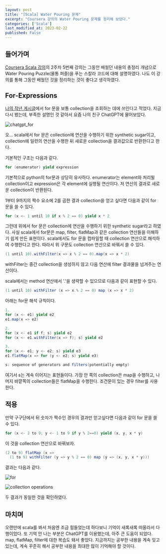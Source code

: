 ```yaml
---
layout: post
title: "[Scala] Water Pouring 문제"
excerpt: "Coursera 강의의 Water Pouring 문제를 정리해 보았다."
categories: ['Scala']
last_modified_at: 2023-02-22
published: False
---
```


## 들어가며

[Coursera Scala 강의](https://www.coursera.org/learn/scala2-functional-program-design)의 2주차 5번째 강의는 그동안 배웠던 내용의 총정리 개념으로 Water Pouring Puzzle(물통 퍼즐)을 푸는 스칼라 코드에 대해 설명하였다. 나도 이 강의를 통해 그동안 배웠던 것을 정리하는 것이 좋다고 생각하였다.

## For-Expressions

[나의 작년 게시글](https://sparkafka.github.io/de-note/9-scala-times-table/)에서 for 문을 보통 collection을 조회하는 데에 쓰인다고 적었다. 지금 다시 봤는데, 부족한 설명인 것 같아서 요즘 나의 친구 ChatGPT에 물어보았다.

![chatgpt_for](/de-note/assets/images/17th/scala-for-chatgpt.png)

오... scala에서 for 문은 collection에 연산을 수행하기 위한 synthetic sugar이고, collection에 일련의 연산을 수행한 뒤 새로운 collection을 결과값으로 반환한다고 한다.   

기본적인 구조는 다음과 같다.

```scala
for (enumerator) yield expression
```

기본적으로 python의 for문과 상당히 유사하다. enumerator는 element와 처리될 collection이고 expression은 각 element에 실행될 연산이다. 저 연산의 결과로 새로운 collection이 반환된다.   

1부터 9까지의 짝수 요소에 2를 곱한 결과 collection을 얻고 싶다면 다음과 같이 for 문을 쓸 수 있다.

```scala
for (x <- 1 until 10 if x % 2 == 0) yield x * 2
```

그런데 위에서 for 문은 collection에 연산을 수행하기 위한 synthetic sugar라고 하였다. 사실 scala에서 for문은 map, filter, flatMap과 같은 collection 연산들을 이해하기 쉽게 만든 표현이다. scala에서도 for 문을 컴파일할 때 collection 연산으로 해석하여 수행한다고 한다. 따라서 위 구문도 collection 연산으로 바꿔서 쓸 수 있다.

```scala
(1 until 10).withFilter(x => x % 2 == 0).map(x => x * 2)
```

withFilter는 중간 collection을 생성하지 않고 다음 연산에 filter 결과물을 넘겨주는 연산이다.   

scala에서는 method 연산에서 '.'을 생략할 수 있으므로 다음과 같이 표현할 수 있다.

```scala
(1 until 10) withFilter (x => x % 2 == 0) map (x => x * 2)
```

아래는 for문 해석 규칙이다.

```scala
1.
for (x <- e1) yield e2
e1.map(x => e2)

2.
for (x <- e1 if f; s) yield e2
for (x <- e1.withFilter(x => f); s) yield e2

3.
for (x <- e1; y <- e2; s) yield e3
e1.flatMap(x => for (y <- e2; s) yield e3)

s: sequence of generators and filters(potentially empty)
```

여기서 s는 계속 이어지는 표현들이다. 가장 안 쪽의 collection은 map을 수행하고, 나머지 바깥쪽의 collection들은 flatMap을 수행한다. 조건문이 있는 경우 filter를 사용한다.

## 적용

만약 구구단에서 뒤 숫자가 짝수인 경우의 결과만 얻고싶다면 다음과 같이 for 문을 쓸 수 있다.

```scala
for (x <- 2 to 9; y <- 1 to 9 if y % 2==0) yield (x, y, x * y)
```

이 것을 collection 연산으로 바꿔보자.

```scala
(2 to 9) flatMap (x => 
  (1 to 9) withFilter (y => y % 2 == 0) map (y => (x, y, x * y)))
```

결과는 다음과 같다.

![for](/de-note/assets/images/17th/scala-for-ex1.png)

![collection operations](/de-note/assets/images/17th/scala-for-to-map.png)

두 결과가 동일한 것을 확인하였다.

## 마치며

오랜만에 scala를 봐서 처음엔 조금 힘들었는데 하다보니 기억이 새록새록 떠올라서 다행이었다. 또 기억 안 나는 부분은 ChatGPT를 이용했는데, 아주 큰 도움이 되었다. map, flatMap, filter에 대한 복습도 돼서 좋았다. 지금까지는 공부한 내용을 계속 잊고 있는데, 계속 꾸준히 해서 공부한 내용을 최대한 많이 기억해야 할 것이다.

